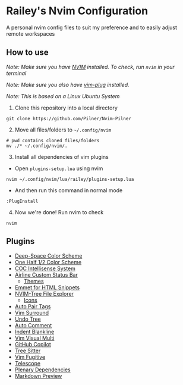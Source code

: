 # Railey's Nvim Configuration

A personal nvim config files to suit my preference and to easily adjust remote workspaces

## How to use

*Note: Make sure you have [NVIM](https://github.com/neovim/neovim/wiki/Installing-Neovim) installed. To check, run `nvim` in your terminal*

*Note: Make sure you also have [vim-plug](https://github.com/junegunn/vim-plug) installed.*

*Note: This is based on a Linux Ubuntu System*

1. Clone this repository into a local directory
```
git clone https://github.com/Pilner/Nvim-Pilner
```
2. Move all files/folders to `~/.config/nvim`
```
# pwd contains cloned files/folders
mv ./* ~/.config/nvim/.
```
3. Install all dependencies of vim plugins
  - Open `plugins-setup.lua` using nvim
```
nvim ~/.config/nvim/lua/railey/plugins-setup.lua
```
  - And then run this command in normal mode
```
:PlugInstall
```
4. Now we're done! Run nvim to check
```
nvim
```

## Plugins

- [Deep-Space Color Scheme](https://github.com/tyrannicaltoucan/vim-deep-space)
- [One Half 1/2 Color Scheme](https://github.com/sonph/onehalf)
- [COC Intellisense System](https://github.com/neoclide/coc.nvim)
- [Airline Custom Status Bar](https://github.com/vim-airline/vim-airline)
  - [Themes](https://github.com/vim-airline/vim-airline-themes)
- [Emmet for HTML Snippets](https://github.com/mattn/emmet-vim)
- [NVIM-Tree File Explorer](https://github.com/nvim-tree/nvim-web-devicons)
  - [Icons](https://github.com/nvim-tree/nvim-tree.lua)
- [Auto Pair Tags](https://github.com/jiangmiao/auto-pairs)
- [Vim Surround](https://github.com/tpope/vim-surround)
- [Undo Tree](https://github.com/mbbill/undotree)
- [Auto Comment](https://github.com/tpope/vim-commentary)
- [Indent Blankline](https://github.com/lukas-reineke/indent-blankline.nvim)
- [Vim Visual Multi](https://github.com/mg979/vim-visual-multi)
- [GitHub Copilot](https://github.com/github/copilot.vim)
- [Tree Sitter](https://github.com/nvim-treesitter/nvim-treesitter)
- [Vim Fugitive](https://github.com/tpope/vim-fugitive)
- [Telescope](https://github.com/nvim-telescope/telescope.nvim)
- [Plenary Dependencies](https://github.com/nvim-lua/plenary.nvim)
- [Markdown Preview](https://github.com/iamcco/markdown-preview.nvim)
